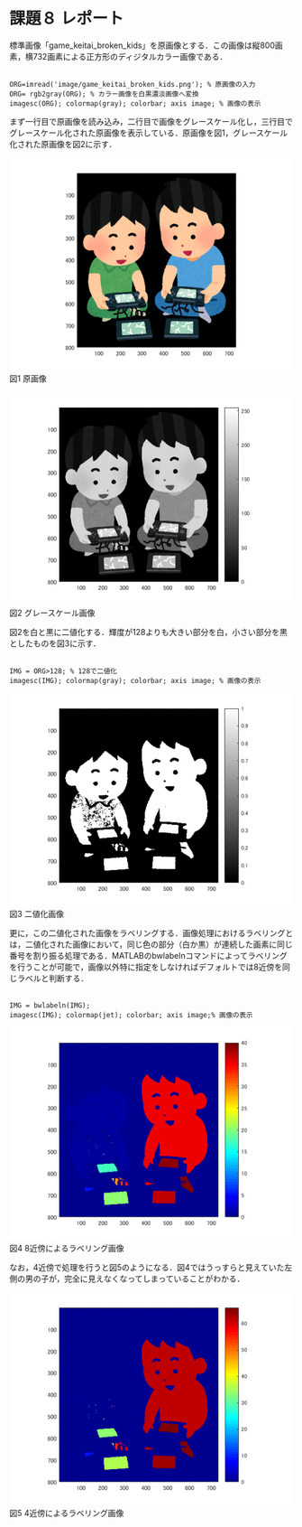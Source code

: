 課題８ レポート
==

標準画像「game_keitai_broken_kids」を原画像とする．この画像は縦800画素，横732画素による正方形のディジタルカラー画像である．

<pre><code>
ORG=imread('image/game_keitai_broken_kids.png'); % 原画像の入力
ORG= rgb2gray(ORG); % カラー画像を白黒濃淡画像へ変換
imagesc(ORG); colormap(gray); colorbar; axis image; % 画像の表示
</code></pre>

まず一行目で原画像を読み込み，二行目で画像をグレースケール化し，三行目でグレースケール化された原画像を表示している．原画像を図1，グレースケール化された原画像を図2に示す．

![原画像](https://raw.githubusercontent.com/gasagasa/lecture_image_processing/master/image/org_img.png?raw=true)
図1 原画像

![グレースケール](https://raw.githubusercontent.com/gasagasa/lecture_image_processing/master/image/kadai3_1.png?raw=true)
図2 グレースケール画像

図2を白と黒に二値化する．輝度が128よりも大きい部分を白，小さい部分を黒としたものを図3に示す．

<pre><code>
IMG = ORG>128; % 128で二値化
imagesc(IMG); colormap(gray); colorbar; axis image; % 画像の表示
</code></pre>

![二値化](https://raw.githubusercontent.com/gasagasa/lecture_image_processing/master/image/kadai6_1.png?raw=true)
図3 二値化画像

更に，この二値化された画像をラベリングする．画像処理におけるラベリングとは，二値化された画像において，同じ色の部分（白か黒）が連続した画素に同じ番号を割り振る処理である．MATLABのbwlabelnコマンドによってラベリングを行うことが可能で，画像以外特に指定をしなければデフォルトでは8近傍を同じラベルと判断する．

<pre><code>
IMG = bwlabeln(IMG);
imagesc(IMG); colormap(jet); colorbar; axis image;% 画像の表示
</code></pre>

![8近傍](https://raw.githubusercontent.com/gasagasa/lecture_image_processing/master/image/kadai8_2.png?raw=true)
図4 8近傍によるラベリング画像

なお，4近傍で処理を行うと図5のようになる．図4ではうっすらと見えていた左側の男の子が，完全に見えなくなってしまっていることがわかる．

![4近傍](https://raw.githubusercontent.com/gasagasa/lecture_image_processing/master/image/kadai8_3.png?raw=true)
図5 4近傍によるラベリング画像
